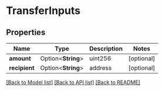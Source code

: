 # TransferInputs

## Properties

Name | Type | Description | Notes
------------ | ------------- | ------------- | -------------
**amount** | Option<**String**> | uint256 | [optional]
**recipient** | Option<**String**> | address | [optional]

[[Back to Model list]](../README.md#documentation-for-models) [[Back to API list]](../README.md#documentation-for-api-endpoints) [[Back to README]](../README.md)


